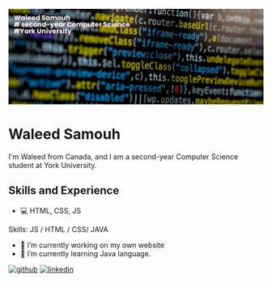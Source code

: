![Computer Science Student](https://github.com/samouh-waleed/WaleedSamouh/blob/main/final%20banner.png)

# Waleed Samouh

I'm Waleed from Canada, and I am a second-year Computer Science student at York University. 

## Skills and Experience
- 💻 HTML, CSS, JS

Skills: JS / HTML / CSS/ JAVA

- 🔭 I’m currently working on my own website 
- 🌱 I’m currently learning Java language. 


[<img src='https://cdn.jsdelivr.net/npm/simple-icons@3.0.1/icons/github.svg' alt='github' height='40'>](https://github.com/samouh-waleed)  [<img src='https://cdn.jsdelivr.net/npm/simple-icons@3.0.1/icons/linkedin.svg' alt='linkedin' height='40'>](https://www.linkedin.com/in/waleed-samouh/)  

